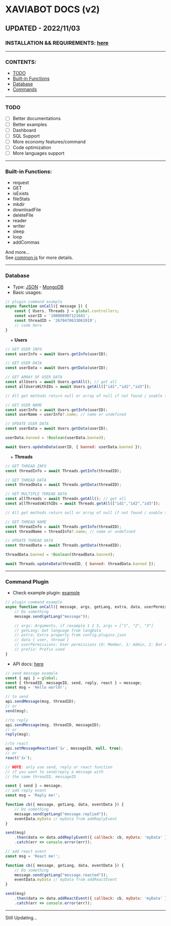 # XAVIABOT DOCS (v2)
## UPDATED - 2022/11/03

### INSTALLATION && REQUIREMENTS: [here](https://github.com/XaviaTeam/XaviaBot/blob/main/README.md)
<hr />

### CONTENTS:
- [TODO](#todo)
- [Built-in Functions](#built-in-functions)
- [Database](#database)
- [Commands](#command-plugin)

<hr />

### TODO
- [ ] Better documentations
- [ ] Better examples
- [ ] Dashboard
- [ ] SQL Support
- [ ] More economy features/command
- [ ] Code optimization
- [ ] More languages support

<hr />

### Built-in Functions:
+ request
+ GET
+ isExists
+ fileStats
+ mkdir
+ downloadFile
+ deleteFIle
+ reader
+ writer
+ sleep
+ loop
+ addCommas

And more...<br />
See [common.js](https://github.com/XaviaTeam/XaviaBot/tree/main/core/var/common.js) for more details.

<hr />

### Database

- Type: [JSON](https://www.json.org/json-en.html) - [MongoDB](https://www.mongodb.com/)
- Basic usages:<br />
```javascript
// plugin command example
async function onCall({ message }) {
    const { Users, Threads } = global.controllers;
    const userID = '100008907121641';
    const threadID = '2670470633061919';
    // code here
}
```
&nbsp;&nbsp;&nbsp;&nbsp;\+ **Users**
```javascript
// GET USER INFO
const userInfo = await Users.getInfo(userID);

// GET USER DATA
const userData = await Users.getData(userID);

// GET ARRAY OF USER DATA
const allUsers = await Users.getAll(); // get all
const allUsersWithIDs = await Users.getAll(["id1","id2","id3"]);

// All get methods return null or array of null if not found / unable to get data
```
```javascript
// GET USER NAME
const userInfo = await Users.getInfo(userID);
const userName = userInfo?.name; // name or undefined
```
```javascript
// UPDATE USER DATA
const userData = await Users.getData(userID);

userData.banned = !Boolean(userData.banned);

await Users.updateData(userID, { banned: userData.banned });
```
&nbsp;&nbsp;&nbsp;&nbsp;\+ **Threads**
```javascript
// GET THREAD INFO
const threadInfo = await Threads.getInfo(threadID);

// GET THREAD DATA
const threadData = await Threads.getData(threadID);

// GET MULTIPLE THREAD DATA
const allThreads = await Threads.getAll(); // get all
const allThreadsWithIDs = await Threads.getAll(["id1","id2","id3"]);

// All get methods return null or array of null if not found / unable to get data
```
```javascript
// GET THREAD NAME
const threadInfo = await Threads.getInfo(threadID);
const threadName = threadInfo?.name; // name or undefined
```
```javascript
// UPDATE THREAD DATA
const threadData = await Threads.getData(threadID);

threadData.banned = !Boolean(threadData.banned);

await Threads.updateData(threadID, { banned: threadData.banned });
```
<hr />

### Command Plugin

- Check example plugin: [example](https://github.com/XaviaTeam/XaviaBot/blob/main/plugins/commands/example)

```javascript
// plugin command example
async function onCall({ message, args, getLang, extra, data, userPermissions, prefix }) {
    // Do something
    message.send(getLang("message"));

    // args: Arguments, if /example 1 2 3, args = ["1", "2", "3"]
    // getLang: Get language from langData
    // extra: Extra property from config.plugins.json
    // data { user, thread }
    // userPermissions: User permissions (0: Member, 1: Admin, 2: Bot Admin)
    // prefix: Prefix used
}
```
- API docs: [here](https://github.com/XaviaTeam/fbchat-js#documentation)

```javascript
// send message example
const { api } = global;
const { threadID, messageID, send, reply, react } = message;
const msg = 'Hello world!';

// to send
api.sendMessage(msg, threadID);
// or
send(msg);

//to reply
api.sendMessage(msg, threadID, messageID);
// or
reply(msg);

//to react
api.setMessageReaction('👍', messageID, null, true);
// or
react('👍');

// NOTE: only use send, reply or react function
// if you want to send/reply a message with
// the same threadID, messageID
```
```javascript
const { send } = message;
// add reply event
const msg = 'Reply me!';

function cb({ message, getLang, data, eventData }) {
    // Do something
    message.send(getLang("message.replied"));
    eventData.myData // myData from addReplyEvent
}

send(msg)
    .then(data => data.addReplyEvent({ callback: cb, myData: 'myData' }))
    .catch(err => console.error(err));

// add react event
const msg = 'React me!';

function cb({ message, getLang, data, eventData }) {
    // Do something
    message.send(getLang("message.reacted"));
    eventData.myData // myData from addReactEvent
}

send(msg)
    .then(data => data.addReactEvent({ callback: cb, myData: 'myData' }))
    .catch(err => console.error(err));
```
<hr />
Still Updating...
